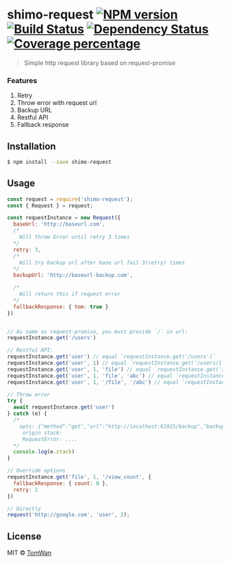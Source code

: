 # shimo-request [![NPM version][npm-image]][npm-url] [![Build Status][travis-image]][travis-url] [![Dependency Status][daviddm-image]][daviddm-url] [![Coverage percentage][coveralls-image]][coveralls-url]
> Simple http request library based on request-promise


### Features

1. Retry
2. Throw error with request url
3. Backup URL
4. Restful API
5. Fallback response


## Installation

```sh
$ npm install --save shimo-request
```

## Usage

```js
const request = require('shimo-request');
const { Request } = request;

const requestInstance = new Request({
  baseUrl: 'http://baseurl.com',
  /*
    Will throw Error until retry 3 times
  */
  retry: 3,
  /*
    Will try backup url after base url fail 3(retry) times
  */
  backupUrl: 'http://baseurl-backup.com',

  /*
    Will return this if request error
  */
  fallbackResponse: { tom: true }
})


// As same as request-promise, you must provide `/` in url:
requestInstance.get('/users')

// Restful API:
requestInstance.get('user') // equal `requestInstance.get('/users')`
requestInstance.get('user', 1) // equal `requestInstance.get('/users/1')`
requestInstance.get('user', 1, 'file') // equal `requestInstance.get('/users/1/files')`
requestInstance.get('user', 1, 'file', 'abc') // equal `requestInstance.get('/users/1/files/abc')`
requestInstance.get('user', 1, '/file', '/abc') // equal `requestInstance.get('/users/1/file/abc')`

// Throw error
try {
  await requestInstance.get('user')
} catch (e) {
  /*
    opts: {"method":"get","url":"http://localhost:61925/backup","backupUrl":"http://localhost:61925/backup","baseUrl":"http://localhost:61925","retry":1}]
     origin stack:
     RequestError: ....
  */
  console.log(e.stack)
}

// Override options
requestInstance.get('file', 1, '/view_count', {
  fallbackResponse: { count: 0 },
  retry: 2
})

// Directly
request('http://google.com', 'user', 2);
```

## License

MIT © [TomWan](https://github.com/wanming)


[npm-image]: https://badge.fury.io/js/shimo-request.svg
[npm-url]: https://npmjs.org/package/shimo-request
[travis-image]: https://travis-ci.org/wanming/shimo-request.svg?branch=master
[travis-url]: https://travis-ci.org/wanming/shimo-request
[daviddm-image]: https://david-dm.org/wanming/shimo-request.svg?theme=shields.io
[daviddm-url]: https://david-dm.org/wanming/shimo-request
[coveralls-image]: https://coveralls.io/repos/wanming/shimo-request/badge.svg
[coveralls-url]: https://coveralls.io/r/wanming/shimo-request
